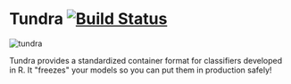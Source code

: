 Tundra [![Build Status](https://travis-ci.org/robertzk/tundra.svg?branch=master)](https://travis-ci.org/robertzk/tundra.svg?branch=master)
======

![tundra](http://i.imgur.com/tBFgOBW.jpg)

Tundra provides a standardized container format for classifiers developed in R. It "freezes"
your models so you can put them in production safely!

